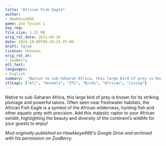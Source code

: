 ```yaml
---
title: "African Fish Eagle"
author: 
- Hawkkeye666
game: Zoo Tycoon 1
exp_req:
file_size: 1.31 MB
orig_rel_date: 2022-04-26
date: 2024-10-08T09:34:23-07:00
draft: false
license: Unknown
orig_rel_at: 
- ZooBerry
alt_text: 
languages:
- English
summary:  "Native to sub-Saharan Africa, this large bird of prey is known for its striking plumage and powerful talons."
zt1tags: ["All", "Animals", "ZT1", "Birds", "African", "Living"]
---
```


Native to sub-Saharan Africa, this large bird of prey is known for its striking plumage and powerful talons. Often seen near freshwater habitats, the African Fish Eagle is a symbol of the African wilderness, hunting fish and other aquatic prey with precision. Add this majestic raptor to your African exhibit, highlighting the beauty and diversity of the continent’s wildlife for your guests to enjoy!

*Mod originally published on Hawkkeye666's Google Drive and archived with his permission on ZooBerry.*